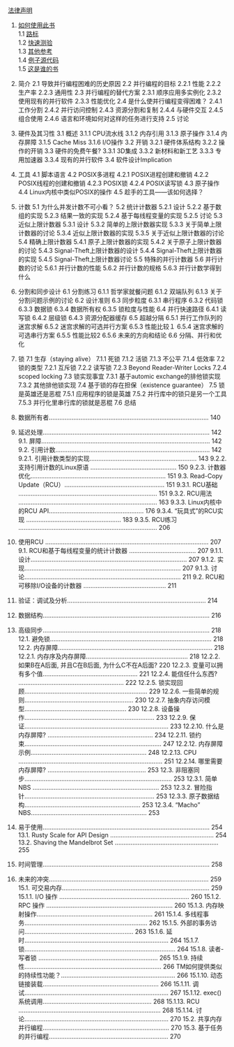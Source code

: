 [法律声明](01_legal_statement.md)

1. [如何使用此书](chapter01_how_to_use_this_book/sec00.md)<br />
1.1 [路标](chapter01_how_to_use_this_book/sec01_roadmap.md)<br />
1.2 [快速测验](chapter01_how_to_use_this_book/sec02_quick_quizzes.md)<br />
1.3 [其他参考](chapter01_how_to_use_this_book/sec03_alternatives_to_this_book.md)<br />
1.4 [例子源代码](chapter01_how_to_use_this_book/sec04_sample_source_code.md)<br />
1.5 [这是谁的书](chapter01_how_to_use_this_book/sec05_whose_book_is_this.md)<br />

2. 简介
2.1 导致并行编程困难的历史原因
2.2 并行编程的目标
2.2.1 性能
2.2.2 生产率
2.2.3 通用性
2.3 并行编程的替代方案
2.3.1 顺序应用多实例化
2.3.2 使用现有的并行软件
2.3.3 性能优化
2.4 是什么使并行编程变得困难？
2.4.1 工作分割
2.4.2 并行访问控制
2.4.3 资源分割和复制
2.4.4 与硬件交互
2.4.5 组合使用
2.4.6 语言和环境如何对这样的任务进行支持
2.5 讨论

3. 硬件及其习性
3.1 概述
3.1.1 CPU流水线
3.1.2 内存引用
3.1.3 原子操作
3.1.4 内存屏障
3.1.5 Cache Miss
3.1.6 I/O操作
3.2 开销
3.2.1 硬件体系结构
3.2.2 操作的开销
3.3 硬件的免费午餐?
3.3.1 3D集成
3.3.2 新材料和新工艺
3.3.3 专用加速器
3.3.4 现有的并行软件
3.4 软件设计Implication

4. 工具
4.1 脚本语言
4.2 POSIX多进程
4.2.1 POSIX进程创建和撤销
4.2.2 POSIX线程的创建和撤销
4.2.3 POSIX锁
4.2.4 POSIX读写锁
4.3 原子操作
4.4 Linux内核中类似POSIX的操作
4.5 趁手的工具——该如何选择？

5. 计数
5.1 为什么并发计数不可小看？
5.2 统计计数器
5.2.1 设计
5.2.2 基于数组的实现
5.2.3 结果一致的实现
5.2.4 基于每线程变量的实现
5.2.5 讨论
5.3 近似上限计数器
5.3.1 设计
5.3.2 简单的上限计数器实现
5.3.3 关于简单上限计数器的讨论
5.3.4 近似上限计数器的实现
5.3.5 关于近似上限计数器的讨论
5.4 精确上限计数器
5.4.1 原子上限计数器的实现
5.4.2 关于原子上限计数器的讨论
5.4.3 Signal-Theft上限计数器的设计
5.4.4 Signal-Theft上限计数器的实现
5.4.5 Signal-Theft上限计数器讨论
5.5 特殊的并行计数器
5.6 并行计数的讨论
5.6.1 并行计数的性能
5.6.2 并行计数的规格
5.6.3 并行计数学得到什么

6. 分割和同步设计
6.1 分割练习
6.1.1 哲学家就餐问题
6.1.2 双端队列
6.1.3 关于分割问题示例的讨论
6.2 设计准则
6.3 同步粒度
6.3.1 串行程序
6.3.2 代码锁
6.3.3 数据锁
6.3.4 数据所有权
6.3.5 锁粒度与性能
6.4 并行快速路径
6.4.1 读写锁
6.4.2 层级锁
6.4.3 资源分配器缓存
6.5 超越分隔
6.5.1 并行工作队列的迷宫求解
6.5.2 迷宫求解的可选并行方案
6.5.3 性能比较１
6.5.4 迷宫求解的可选串行方案
6.5.5 性能比较2
6.5.6 未来的方向和结论
6.6 分隔、并行和优化

7. 锁
7.1 生存（staying alive）
7.1.1 死锁
7.1.2 活锁
7.1.3 不公平
7.1.4 低效率
7.2 锁的类型
7.2.1 互斥锁
7.2.2 读写锁
7.2.3 Beyond Reader-Writer Locks
7.2.4 scoped locking
7.3 锁实现事宜
7.3.1 基于automic exchange的排他锁实现
7.3.2 其他排他锁实现
7.4 基于锁的存在担保（existence guarantee）
7.5 锁是英雄还是恶棍
7.5.1 应用程序的锁是英雄
7.5.2 并行库中的锁只是另一个工具
7.5.3 并行化里串行库的锁就是恶棍
7.6 总结

8. 数据所有者………………………………………………………………………………. 140

9. 延迟处理………………………………………………………………………………….. 142
9.1. 屏障…………………………………………………………………………………… 142
9.2. 引用计数……………………………………………………………………………. 142
9.2.1. 引用计数类型的实现……………………………………………………. 143
9.2.2. 支持引用计数的Linux原语 …………………………………………. 150
9.2.3. 计数器优化………………………………………………………………….. 151
9.3. Read-Copy Update（RCU）………………………………………………… 151
9.3.1. RCU基础 ……………………………………………………………………. 151
9.3.2. RCU用法 ……………………………………………………………………. 163
9.3.3. Linux内核中的RCU API……………………………………………… 176
9.3.4. “玩具式”的RCU实现 ……………………………………………… 183
9.3.5. RCU练习 ……………………………………………………………………. 206

9. 使用RCU ………………………………………………………………………………… 207
9.1. RCU和基于每线程变量的统计计数器 ……………………………….. 207
9.1.1. 设计…………………………………………………………………………….. 207
9.1.2. 实现…………………………………………………………………………….. 207
9.1.3. 讨论…………………………………………………………………………….. 211
9.2. RCU和可移除I/O设备的计数器 ……………………………………….. 211

10. 验证：调试及分析……………………………………………………………………. 214

11. 数据结构………………………………………………………………………………….. 216

12. 高级同步………………………………………………………………………………….. 218
12.1. 避免锁……………………………………………………………………………….. 218
12.2. 内存屏障……………………………………………………………………………. 218
12.2.1. 内存序及内存屏障…………………………………………………. 218
12.2.2. 如果B在A后面, 并且C在B后面, 为什么C不在A后面? 220
12.2.3. 变量可以拥有多个值……………………………………………… 221
12.2.4. 能信任什么东西? …………………………………………………… 222
12.2.5. 锁实现回顾……………………………………………………………. 229
12.2.6. 一些简单的规则…………………………………………………….. 230
12.2.7. 抽象内存访问模型…………………………………………………. 230
12.2.8. 设备操作……………………………………………………………….. 233
12.2.9. 保证………………………………………………………………………. 233
12.2.10. 什么是内存屏障? …………………………………………………… 234
12.2.11. 锁约束…………………………………………………………………… 247
12.2.12. 内存屏障示例………………………………………………………… 248
12.2.13. CPU ………………………………………………………………………. 251
12.2.14. 哪里需要内存屏障? ……………………………………………….. 253
12.3. 非阻塞同步………………………………………………………………………… 253
12.3.1. 简单 NBS ……………………………………………………………… 253
12.3.2. 冒险指针……………………………………………………………….. 253
12.3.3. 原子数据结构………………………………………………………… 253
12.3.4. “Macho” NBS………………………………………………………… 253

13. 易于使用………………………………………………………………………………….. 254
13.1. Rusty Scale for API Design ………………………………………………….. 254
13.2. Shaving the Mandelbrot Set ………………………………………………….. 255

14. 时间管理………………………………………………………………………………….. 258

15. 未来的冲突………………………………………………………………………………. 259
15.1. 可交易内存………………………………………………………………………… 259
15.1.1. I/O 操作 ……………………………………………………………….. 260
15.1.2. RPC 操作 ……………………………………………………………… 260
15.1.3. 内存映射操作………………………………………………………… 261
15.1.4. 多线程事务……………………………………………………………. 262
15.1.5. 外部的事务访问…………………………………………………….. 263
15.1.6. 延时………………………………………………………………………. 264
15.1.7. 锁………………………………………………………………………….. 264
15.1.8. 读者-写者锁 ………………………………………………………….. 265
15.1.9. 持续性…………………………………………………………………… 266
TM如何提供类似的持续性功能？……………………………………………………….. 266
15.1.10. 动态链接装载………………………………………………………… 266
15.1.11. 调试………………………………………………………………………. 267
15.1.12. exec() 系统调用…………………………………………………….. 268
15.1.13. RCU ……………………………………………………………………… 268
15.1.14. 讨论………………………………………………………………………. 270
15.2. 共享内存并行编程……………………………………………………………… 270
15.3. 基于任务的并行编程………………………………………………………….. 270
